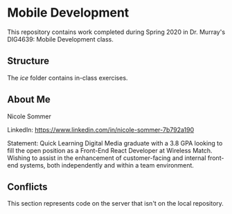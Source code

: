 # Mobile Development
This repository contains work completed during Spring 2020 in Dr. Murray's DIG4639: Mobile Development class.

## Structure
The *ice* folder contains in-class exercises. 

## About Me
Nicole Sommer

LinkedIn: https://www.linkedin.com/in/nicole-sommer-7b792a190

Statement: Quick Learning Digital Media graduate with a 3.8 GPA looking to fill the open position as a Front-End React Developer at Wireless Match.  Wishing to assist in the enhancement of customer-facing and internal front-end systems, both independently and within a team environment.

## Conflicts 

This section represents code on the server that isn't on the local repository. 
